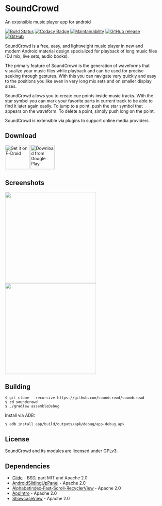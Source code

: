 # SoundCrowd

An extensible music player app for android

[![Build Status](https://travis-ci.org/soundcrowd/soundcrowd.svg?branch=master)](https://travis-ci.org/soundcrowd/soundcrowd)
[![Codacy Badge](https://api.codacy.com/project/badge/Grade/e87ad13f34094b1db82dda015102f5e1)](https://www.codacy.com/app/tiefensuche/soundcrowd?utm_source=github.com&amp;utm_medium=referral&amp;utm_content=soundcrowd/soundcrowd&amp;utm_campaign=Badge_Grade)
[![Maintainability](https://api.codeclimate.com/v1/badges/901d7c6cf8f1d5b2c780/maintainability)](https://codeclimate.com/github/soundcrowd/soundcrowd/maintainability)
[![GitHub release](https://img.shields.io/github/release/soundcrowd/soundcrowd.svg)](https://github.com/soundcrowd/soundcrowd/releases)
[![GitHub](https://img.shields.io/github/license/soundcrowd/soundcrowd.svg)](LICENSE)

SoundCrowd is a free, easy, and lightweight music player in new and modern Android material design specialized for playback of long music files (DJ mix, live sets, audio books).

The primary feature of SoundCrowd is the generation of waveforms that visualize your music files while playback and can be used for precise seeking through gestures. With this you can navigate very quickly and easy to the positions you like even in very long mix sets and on smaller display sizes.

SoundCrowd allows you to create cue points inside music tracks. With the star symbol you can mark your favorite parts in current track to be able to find it later again easily. To jump to a point, push the star symbol that appears on the waveform. To delete a point, simply push long on the point.

SoundCrowd is extensible via plugins to support online media providers.

## Download

[<img src="https://f-droid.org/badge/get-it-on.png"
      alt="Get it on F-Droid"
      height="80">](https://soundcrowd.github.io/fdroid/repo)
[<img src="https://play.google.com/intl/en_us/badges/images/generic/en_badge_web_generic.png"
      alt="Download from Google Play"
      height="80">](https://play.google.com/store/apps/details?id=com.tiefensuche.soundcrowd)

## Screenshots

<img src="https://soundcrowd.github.io/images/screenshot-browser.png" width="300"/> <img src="https://soundcrowd.github.io/images/screenshot-player.png" width="300"/>


## Building

    $ git clone --recursive https://github.com/soundcrowd/soundcrowd
    $ cd soundcrowd
    $ ./gradlew assembleDebug

Install via ADB:

    $ adb install app/build/outputs/apk/debug/app-debug.apk

## License

SoundCrowd and its modules are licensed under GPLv3.

## Dependencies

  - [Glide](https://github.com/bumptech/glide) - BSD, part MIT and Apache 2.0
  - [AndroidSlidingUpPanel](https://github.com/umano/AndroidSlidingUpPanel) - Apache 2.0
  - [AlphabetIndex-Fast-Scroll-RecyclerView](https://github.com/myinnos/AlphabetIndex-Fast-Scroll-RecyclerView) - Apache 2.0
  - [AppIntro](https://github.com/AppIntro/AppIntro) - Apache 2.0
  - [ShowcaseView](https://github.com/amlcurran/ShowcaseView) - Apache 2.0
